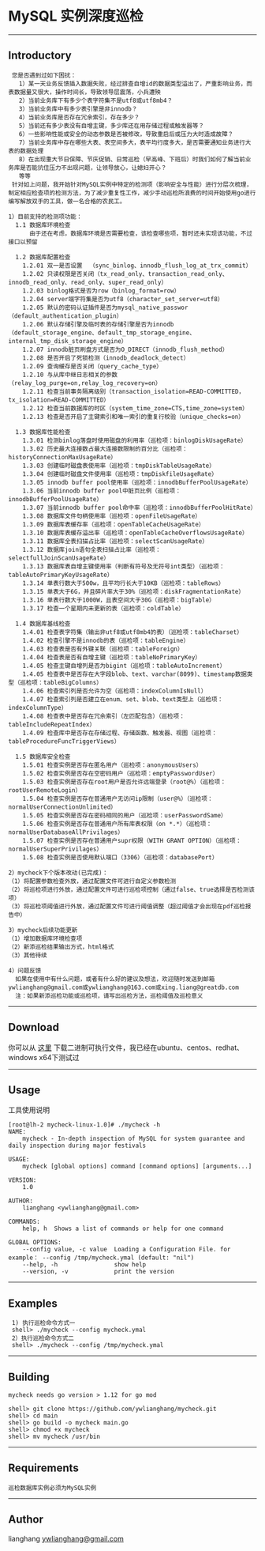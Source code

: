 # MySQL 实例深度巡检 #

----------
##  Introductory ##

     您是否遇到过如下困扰：
       1）某一天业务反馈插入数据失败，经过排查自增id的数据类型溢出了，严重影响业务，而表数据量又很大，操作时间长，导致领导层震荡，小兵遭殃
       2）当前业务库下有多少个表字符集不是utf8或utf8mb4？
       3）当前业务库中有多少表引擎是非innodb？
       4）当前业务库是否存在冗余索引，存在多少？
       5）当前还有多少表没有自增主键，多少库还在用存储过程或触发器等？
       6）一些影响性能或安全的动态参数是否被修改，导致重启后或压力大时造成故障？
       7）当前业务库中存在哪些大表、表空间多大，表平均行度多大，是否需要通知业务进行大表的数据处理
       8）在出现重大节日保障、节庆促销、日常巡检（早高峰、下班后）时我们如何了解当前业务库是否能抗住压力不出现问题，让领导放心，让媳妇开心？
       等等
     针对如上问题，我开始针对MySQL实例中特定的检测项（影响安全与性能）进行分层次梳理，制定相应检查项的检测方法，为了减少重复性工作，减少手动巡检所浪费的时间开始使用go进行编写解放双手的工具，做一名合格的农民工。
    
    1）目前支持的检测项功能：
      1.1 数据库环境检查
          由于还在考虑，数据库环境是否需要检查，该检查哪些项，暂时还未实现该功能，不过接口以预留

      1.2 数据库配置检查
        1.2.01 双一是否设置  （sync_binlog、innodb_flush_log_at_trx_commit）
        1.2.02 只读权限是否关闭（tx_read_only、transaction_read_only、innodb_read_only、read_only、super_read_only）
        1.2.03 binlog格式是否为row（binlog_format=row）
        1.2.04 server端字符集是否为utf8（character_set_server=utf8）
        1.2.05 默认的密码认证插件是否为mysql_native_passwor（default_authentication_plugin）
        1.2.06 默认存储引擎及临时表的存储引擎是否为innodb（default_storage_engine、default_tmp_storage_engine、internal_tmp_disk_storage_engine）
        1.2.07 innodb脏页刷盘方式是否为O_DIRECT（innodb_flush_method）
        1.2.08 是否开启了死锁检测（innodb_deadlock_detect）
        1.2.09 查询缓存是否关闭（query_cache_type）
        1.2.10 与从库中继日志相关的参数（relay_log_purge=on,relay_log_recovery=on）
        1.2.11 检查当前事务隔离级别（transaction_isolation=READ-COMMITTED，tx_isolation=READ-COMMITTED）
        1.2.12 检查当前数据库的时区（system_time_zone=CTS,time_zone=system）
        1.2.13 检查是否开启了主键索引和唯一索引的重复行校验（unique_checks=on）

      1.3 数据库性能检查
        1.3.01 检测binlog落盘时使用磁盘的利用率（巡检项：binlogDiskUsageRate）
        1.3.02 历史最大连接数占最大连接数限制的百分比（巡检项：historyConnectionMaxUsageRate）
        1.3.03 创建临时磁盘表使用率（巡检项：tmpDiskTableUsageRate）
        1.3.04 创建临时磁盘文件使用率（巡检项：tmpDiskfileUsageRate）
        1.3.05 innodb buffer pool使用率（巡检项：innodbBufferPoolUsageRate）
        1.3.06 当前innodb buffer pool中脏页比例（巡检项：innodbBufferPoolUsageRate）
        1.3.07 当前innodb buffer pool命中率（巡检项：innodbBufferPoolHitRate）
        1.3.08 数据库文件句柄使用率（巡检项：openFileUsageRate）
        1.3.09 数据库表缓存率（巡检项：openTableCacheUsageRate）
        1.3.10 数据库表缓存溢出率（巡检项：openTableCacheOverflowsUsageRate）
        1.3.11 数据库全表扫描占比率（巡检项：selectScanUsageRate）
        1.3.12 数据库join语句全表扫描占比率（巡检项：selectfullJoinScanUsageRate）
        1.3.13 数据库表自增主键使用率（判断有符号及无符号int类型）（巡检项：tableAutoPrimaryKeyUsageRate）
        1.3.14 单表行数大于500w，且平均行长大于10KB（巡检项：tableRows）
        1.3.15 单表大于6G，并且碎片率大于30%（巡检项：diskFragmentationRate）
        1.3.16 单表行数大于1000W，且表空间大于30G（巡检项：bigTable）
        1.3.17 检查一个星期内未更新的表（巡检项：coldTable）

      1.4 数据库基线检查
        1.4.01 检查表字符集（输出非utf8或utf8mb4的表）（巡检项：tableCharset）
        1.4.02 检查引擎不是innodb的表（巡检项：tableEngine）
        1.4.03 检查表是否有外键关联（巡检项：tableForeign）
        1.4.04 检查表是否有自增主键（巡检项：tableNoPrimaryKey）
        1.4.05 检查主键自增列是否为bigint（巡检项：tableAutoIncrement）
        1.4.05 检查表中是否存在大字段blob、text、varchar(8099)、timestamp数据类型（巡检项：tableBigColumns）
        1.4.06 检查索引列是否允许为空（巡检项：indexColumnIsNull）
        1.4.07 检查索引列是否建立在enum、set、blob、text类型上（巡检项：indexColumnType）
        1.4.08 检查表中是否存在冗余索引（左匹配包含）（巡检项：tableIncludeRepeatIndex）
        1.4.09 检查库中是否存在存储过程、存储函数、触发器、视图（巡检项：tableProcedureFuncTriggerViews）

      1.5 数据库安全检查
        1.5.01 检查实例是否存在匿名用户（巡检项：anonymousUsers）
        1.5.02 检查实例是否存在空密码用户（巡检项：emptyPasswordUser）
        1.5.03 检查实例是否存在root用户是否允许远端登录（root@%）（巡检项：rootUserRemoteLogin）
        1.5.04 检查实例是否存在普通用户无访问ip限制（user@%）（巡检项：normalUserConnectionUnlimited）
        1.5.05 检查实例是否存在密码相同的用户（巡检项：userPasswordSame）
        1.5.06 检查实例是否存在普通用户所有库表权限（on *.*）（巡检项：normalUserDatabaseAllPrivilages）
        1.5.07 检查实例是否存在普通用户supr权限（WITH GRANT OPTION）（巡检项：normalUserSuperPrivilages）
        1.5.08 检查实例是否使用默认端口（3306）（巡检项：databasePort）

    2）mycheck下个版本改动(已完成)：
    （1）将配置参数检查外放，通过配置文件可进行自定义参数检测
    （2）将巡检项进行外放，通过配置文件可进行巡检项控制（通过false、true选择是否检测该项）
    （3）将巡检项阈值进行外放，通过配置文件可进行阈值调整（超过阈值才会出现在pdf巡检报告中）

    3）mycheck后续功能更新
    （1）增加数据库环境检查项
    （2）新添巡检结果输出方式，html格式
    （3）其他待续

    4）问题反馈
      如果在使用中有什么问题，或者有什么好的建议及想法，欢迎随时发送到邮箱ywlianghang@gmail.com或ywlianghang@163.com或xing.liang@greatdb.com
      注：如果新添巡检功能或巡检项，请写出巡检方法，巡检阈值及巡检意义

------

## Download  ##

   你可以从 [这里](https://github.com/ywlianghang/mycheck/releases) 下载二进制可执行文件，我已经在ubuntu、centos、redhat、windows x64下测试过

-----
## Usage  ##

   工具使用说明

    [root@lh-2 mycheck-linux-1.0]# ./mycheck -h
    NAME:
        mycheck - In-depth inspection of MySQL for system guarantee and daily inspection during major festivals

    USAGE:
        mycheck [global options] command [command options] [arguments...]

    VERSION:
        1.0

    AUTHOR:
        lianghang <ywlianghang@gmail.com>

    COMMANDS:
        help, h  Shows a list of commands or help for one command

    GLOBAL OPTIONS:
        --config value, -c value  Loading a Configuration File. for example： --config /tmp/mycheck.ymal (default: "nil")
        --help, -h                show help
        --version, -v             print the version

--------
## Examples ##

     1) 执行巡检命令方式一
     shell> ./mycheck --config mycheck.ymal
     2）执行巡检命令方式二
     shell> ./mycheck --config /tmp/mycheck.ymal
    
-------
## Building ##

    mycheck needs go version > 1.12 for go mod

    shell> git clone https://github.com/ywlianghang/mycheck.git
    shell> cd main
    shell> go build -o mycheck main.go
    shell> chmod +x mycheck
    shell> mv mycheck /usr/bin

-----
## Requirements ##

    巡检数据库实例必须为MySQL实例

-----
## Author ##

lianghang  ywlianghang@gmail.com
